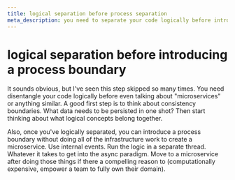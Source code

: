 ```yaml
---
title: logical separation before process separation
meta_description: you need to separate your code logically before introducing a process boundary
---
```


# logical separation before introducing a process boundary

It sounds obvious, but I've seen this step skipped so many times. You need disentangle your code logically before even talking about "microservices" or anything similar. A good first step is to think about consistency boundaries. What data needs to be persisted in one shot? Then start thinking about what logical concepts belong together. 

Also, once you've logically separated, you can introduce a process boundary without doing all of the infrastructure work to create a microservice. Use internal events. Run the logic in a separate thread. Whatever it takes to get into the async paradigm. Move to a microservice after doing those things if there a compelling reason to (computationally expensive, empower a team to fully own their domain).
